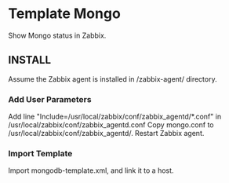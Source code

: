 Template Mongo
==============

Show Mongo status in Zabbix.

INSTALL
-------

Assume the Zabbix agent is installed in /zabbix-agent/ directory.

### Add User Parameters

Add line "Include=/usr/local/zabbix/conf/zabbix_agentd/*.conf" in /usr/local/zabbix/conf/zabbix_agentd.conf
Copy mongo.conf to /usr/local/zabbix/conf/zabbix_agentd/. Restart Zabbix agent.

### Import Template

Import mongodb-template.xml, and link it to a host.

